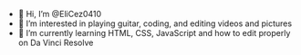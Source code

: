 - 👋 Hi, I’m @EliCez0410
- 👀 I’m interested in playing guitar, coding, and editing videos and pictures
- 🌱 I’m currently learning HTML, CSS, JavaScript and how to edit properly on Da Vinci Resolve


<!---
EliCez0410/EliCez0410 is a ✨ special ✨ repository because its `README.md` (this file) appears on your GitHub profile.
You can click the Preview link to take a look at your changes.
--->
